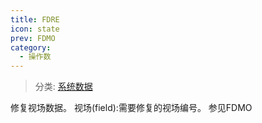 ```yaml
---
title: FDRE
icon: state
prev: FDMO
category:
  - 操作数
---
```


> 分类: [系统数据](/hb/operands/130/870/  "Zemax 操作数 系统数据")

修复视场数据。 
视场(field):需要修复的视场编号。 
参见FDMO